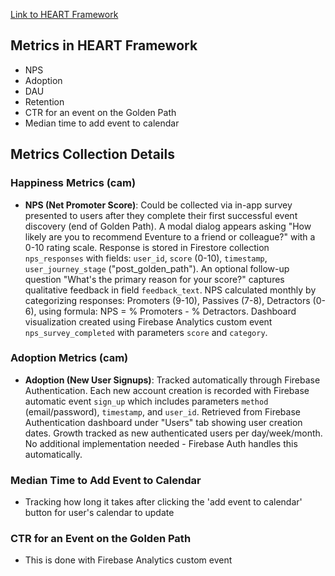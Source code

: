 [Link to HEART Framework](https://docs.google.com/presentation/d/1voAYue-iTCJlopnTJ37daRBn8V4-0Iy3P8BbXQLeaYs/edit?usp=sharing)

## Metrics in HEART Framework
- NPS
- Adoption
- DAU
- Retention
- CTR for an event on the Golden Path
- Median time to add event to calendar

## Metrics Collection Details

### Happiness Metrics (cam)
- **NPS (Net Promoter Score)**: Could be collected via in-app survey presented to users after they complete their first successful event discovery (end of Golden Path). A modal dialog appears asking "How likely are you to recommend Eventure to a friend or colleague?" with a 0-10 rating scale. Response is stored in Firestore collection `nps_responses` with fields: `user_id`, `score` (0-10), `timestamp`, `user_journey_stage` ("post_golden_path"). An optional follow-up question "What's the primary reason for your score?" captures qualitative feedback in field `feedback_text`. NPS calculated monthly by categorizing responses: Promoters (9-10), Passives (7-8), Detractors (0-6), using formula: NPS = % Promoters - % Detractors. Dashboard visualization created using Firebase Analytics custom event `nps_survey_completed` with parameters `score` and `category`.

### Adoption Metrics (cam)
- **Adoption (New User Signups)**: Tracked automatically through Firebase Authentication. Each new account creation is recorded with Firebase automatic event `sign_up` which includes parameters `method` (email/password), `timestamp`, and `user_id`. Retrieved from Firebase Authentication dashboard under "Users" tab showing user creation dates. Growth tracked as new authenticated users per day/week/month. No additional implementation needed - Firebase Auth handles this automatically.

### Median Time to Add Event to Calendar
- Tracking how long it takes after clicking the 'add event to calendar' button for user's calendar to update

### CTR for an Event on the Golden Path
- This is done with Firebase Analytics custom event
